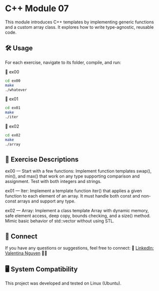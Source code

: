 # C++ Module 07

This module introduces C++ templates by implementing generic functions and a custom array class. It explores how to write type-agnostic, reusable code.

## 🛠️ Usage

For each exercise, navigate to its folder, compile, and run:

📂 ex00

```bash
cd ex00
make
./whatever
```
📂 ex01

```bash
cd ex01
make
./iter
```

📂 ex02

```bash
cd ex02
make
./array
```

## 📝 Exercise Descriptions
ex00 — Start with a few functions:
Implement function templates swap(), min(), and max() that work on any type supporting comparison and assignment. Test with both integers and strings.

ex01 — Iter:
Implement a template function iter() that applies a given function to each element of an array. It must handle both const and non-const arrays and support any type.

ex02 — Array:
Implement a class template Array<T> with dynamic memory, safe element access, deep copy, bounds checking, and a size() method. Mimic basic behavior of std::vector without using STL.


## 💼 Connect
If you have any questions or suggestions, feel free to connect: 🔗 [LinkedIn: Valentina Nguyen](https://www.linkedin.com/in/valentina-nguyen-t/) 🙋‍♀️

## 🖥️ System Compatibility
This project was developed and tested on Linux (Ubuntu).
